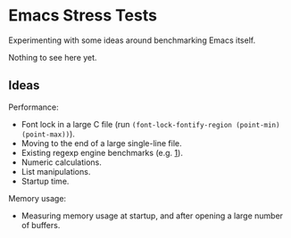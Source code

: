 # Emacs Stress Tests

Experimenting with some ideas around benchmarking Emacs itself.

Nothing to see here yet.

## Ideas

Performance:

* Font lock in a large C file (run `(font-lock-fontify-region (point-min) (point-max))`).
* Moving to the end of a large single-line file.
* Existing regexp engine benchmarks (e.g. [1](http://sljit.sourceforge.net/regex_perf.html)).
* Numeric calculations.
* List manipulations.
* Startup time.

Memory usage:

* Measuring memory usage at startup, and after opening a large number
  of buffers.
